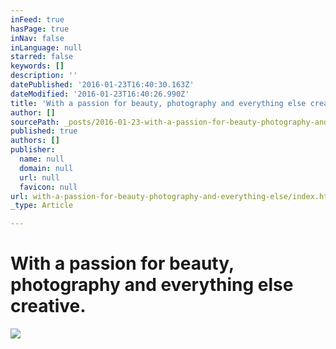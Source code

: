 ```yaml
---
inFeed: true
hasPage: true
inNav: false
inLanguage: null
starred: false
keywords: []
description: ''
datePublished: '2016-01-23T16:40:30.163Z'
dateModified: '2016-01-23T16:40:26.990Z'
title: '​With a passion for beauty, photography and everything else creative.'
author: []
sourcePath: _posts/2016-01-23-with-a-passion-for-beauty-photography-and-everything-else.md
published: true
authors: []
publisher:
  name: null
  domain: null
  url: null
  favicon: null
url: with-a-passion-for-beauty-photography-and-everything-else/index.html
_type: Article

---
```

# ​With a passion for beauty, photography and everything else creative.
![](https://s3-us-west-2.amazonaws.com/the-grid-img/p/2dc3a622babbf3785ed426a098409de363246613.jpg)